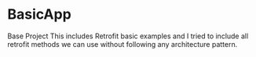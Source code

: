 # BasicApp
Base Project
This includes Retrofit basic examples and I tried to include all retrofit methods we can use without following any architecture pattern.
